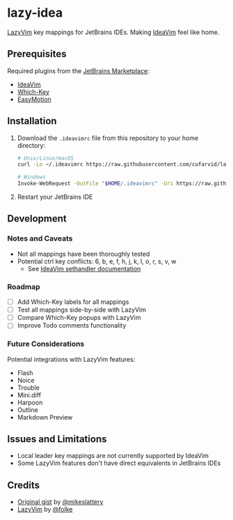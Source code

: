 # lazy-idea

[LazyVim](https://github.com/LazyVim/LazyVim) key mappings for JetBrains IDEs. Making [IdeaVim](https://github.com/JetBrains/ideavim) feel like home.

## Prerequisites

Required plugins from the [JetBrains Marketplace](https://plugins.jetbrains.com):

- [IdeaVim](https://github.com/JetBrains/ideavim)
- [Which-Key](https://github.com/TheBlob42/idea-which-key)
- [EasyMotion](https://github.com/AlexPl292/IdeaVim-EasyMotion)

## Installation

1. Download the `.ideavimrc` file from this repository to your home directory:

   ```bash
   # Unix/Linux/macOS
   curl -Lo ~/.ideavimrc https://raw.githubusercontent.com/cufarvid/lazy-idea/refs/heads/main/.ideavimrc

   # Windows
   Invoke-WebRequest -OutFile "$HOME/.ideavimrc" -Uri https://raw.githubusercontent.com/cufarvid/lazy-idea/refs/heads/main/.ideavimrc
   ```

2. Restart your JetBrains IDE

## Development

### Notes and Caveats

- Not all mappings have been thoroughly tested
- Potential ctrl key conflicts: 6, b, e, f, h, j, k, l, o, r, s, v, w
  - See [IdeaVim sethandler documentation](https://github.com/JetBrains/ideavim/blob/master/doc/sethandler.md)

### Roadmap

- [ ] Add Which-Key labels for all mappings
- [ ] Test all mappings side-by-side with LazyVim
- [ ] Compare Which-Key popups with LazyVim
- [ ] Improve Todo comments functionality

### Future Considerations

Potential integrations with LazyVim features:

- Flash
- Noice
- Trouble
- Mini.diff
- Harpoon
- Outline
- Markdown Preview

## Issues and Limitations

- Local leader key mappings are not currently supported by IdeaVim
- Some LazyVim features don't have direct equivalents in JetBrains IDEs

## Credits

- [Original gist](https://gist.github.com/mikeslattery/d2f2562e5bbaa7ef036cf9f5a13deff5) by [@mikeslattery](https://github.com/mikeslattery)
- [LazyVim](https://github.com/LazyVim/LazyVim) by [@folke](https://github.com/folke)
